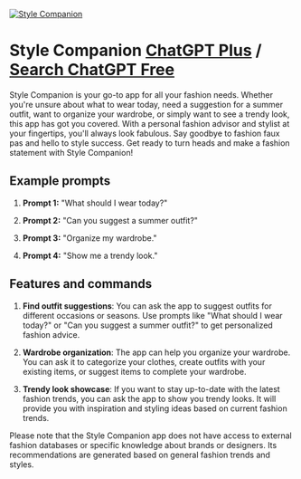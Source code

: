 
[![Style Companion](https://files.oaiusercontent.com/file-m5WQs9iCe0nIDu0bw0uFWdO4?se=2123-10-16T21%3A52%3A47Z&sp=r&sv=2021-08-06&sr=b&rscc=max-age%3D31536000%2C%20immutable&rscd=attachment%3B%20filename%3D70f992ab-4dfd-496a-97b1-16370ed09538.png&sig=1z9%2BJ6vdOmS4pvMvc1M0ZXlTQXmNh7WgzX33iFlM5xc%3D)](https://chat.openai.com/g/g-RD7lZ9ALu-style-companion)

# Style Companion [ChatGPT Plus](https://chat.openai.com/g/g-RD7lZ9ALu-style-companion) / [Search ChatGPT Free](https://gptcall.net/index.html#/?search=Style%20Companion)

Style Companion is your go-to app for all your fashion needs. Whether you're unsure about what to wear today, need a suggestion for a summer outfit, want to organize your wardrobe, or simply want to see a trendy look, this app has got you covered. With a personal fashion advisor and stylist at your fingertips, you'll always look fabulous. Say goodbye to fashion faux pas and hello to style success. Get ready to turn heads and make a fashion statement with Style Companion!

## Example prompts

1. **Prompt 1:** "What should I wear today?"

2. **Prompt 2:** "Can you suggest a summer outfit?"

3. **Prompt 3:** "Organize my wardrobe."

4. **Prompt 4:** "Show me a trendy look."

## Features and commands

1. **Find outfit suggestions**: You can ask the app to suggest outfits for different occasions or seasons. Use prompts like "What should I wear today?" or "Can you suggest a summer outfit?" to get personalized fashion advice.

2. **Wardrobe organization**: The app can help you organize your wardrobe. You can ask it to categorize your clothes, create outfits with your existing items, or suggest items to complete your wardrobe.

3. **Trendy look showcase**: If you want to stay up-to-date with the latest fashion trends, you can ask the app to show you trendy looks. It will provide you with inspiration and styling ideas based on current fashion trends.

Please note that the Style Companion app does not have access to external fashion databases or specific knowledge about brands or designers. Its recommendations are generated based on general fashion trends and styles.


